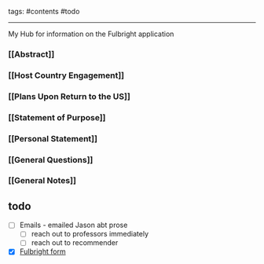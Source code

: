 tags: #contents #todo 
___
My Hub for information on the Fulbright application

### [[Abstract]]
### [[Host Country Engagement]]
### [[Plans Upon Return to the US]]
### [[Statement of Purpose]]
### [[Personal Statement]]
### [[General Questions]]
### [[General Notes]]

## todo
- [ ] Emails - emailed Jason abt prose
    - [ ] reach out to professors immediately
    - [ ] reach out to recommender
- [x] [Fulbright form](https://forms.haverford.edu/view.php?id=930232&mf_resume=148fdedab7)
